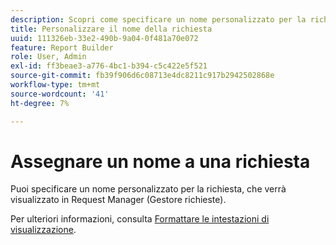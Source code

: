 ```yaml
---
description: Scopri come specificare un nome personalizzato per la richiesta.
title: Personalizzare il nome della richiesta
uuid: 111326eb-33e2-490b-9a04-0f481a70e072
feature: Report Builder
role: User, Admin
exl-id: ff3beae3-a776-4bc1-b394-c5c422e5f521
source-git-commit: fb39f906d6c08713e4dc8211c917b2942502868e
workflow-type: tm+mt
source-wordcount: '41'
ht-degree: 7%

---
```


# Assegnare un nome a una richiesta

Puoi specificare un nome personalizzato per la richiesta, che verrà visualizzato in Request Manager (Gestore richieste).

Per ulteriori informazioni, consulta [Formattare le intestazioni di visualizzazione](/help/analyze/report-builder/layout/t-format-display-headers.md).

